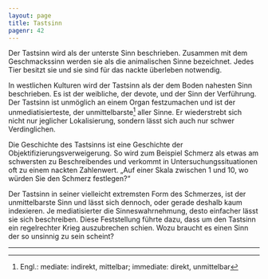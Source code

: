 ```yaml
---
layout: page
title: Tastsinn
pagenr: 42
---
```

Der Tastsinn wird als der unterste Sinn beschrieben. Zusammen mit dem Geschmackssinn werden sie als die animalischen Sinne bezeichnet. Jedes Tier besitzt sie und sie sind für das nackte überleben notwendig.

In westlichen Kulturen wird der Tastsinn als der dem Boden nahesten Sinn beschrieben. Es ist der weibliche, der devote, und der Sinn der Verführung. Der Tastsinn ist unmöglich an einem Organ festzumachen und ist der unmediatisierteste, der unmittelbarste[^26] aller Sinne. Er wiederstrebt sich nicht nur jeglicher Lokalisierung, sondern lässt sich auch nur schwer Verdinglichen.

Die Geschichte des Tastsinns ist eine Geschichte der Objektifizierungsverweigerung. So wird zum Beispiel Schmerz als etwas am schwersten zu Beschreibendes und verkommt in Untersuchungssituationen oft zu einem nackten Zahlenwert. „Auf einer Skala zwischen 1 und 10, wo würden Sie den Schmerz festlegen?“

Der Tastsinn in seiner vielleicht extremsten Form des Schmerzes, ist der unmittelbarste Sinn und lässt sich dennoch, oder gerade deshalb kaum indexieren. Je mediatisierter die Sinneswahrnehmung, desto einfacher lässt sie sich beschreiben. Diese Feststellung führte dazu, dass um den Tastsinn ein regelrechter Krieg auszubrechen schien. Wozu braucht es einen Sinn der so unsinnig zu sein scheint?

---

[^26]:
      Engl.: mediate: indirekt, mittelbar; immediate: direkt, unmittelbar
